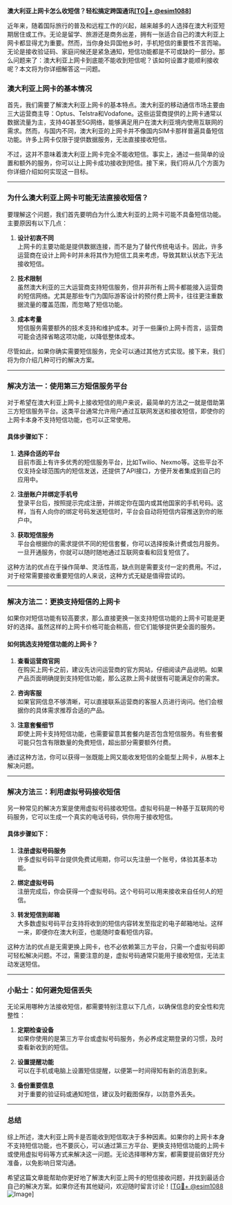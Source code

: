**澳大利亚上网卡怎么收短信？轻松搞定跨国通讯[[TG💪+ @esim1088](https://t.me/s/esim1088)]**

近年来，随着国际旅行的普及和远程工作的兴起，越来越多的人选择在澳大利亚短期居住或工作。无论是留学、旅游还是商务出差，拥有一张适合自己的澳大利亚上网卡都显得尤为重要。然而，当你身处异国他乡时，手机短信的重要性不言而喻。无论是接收验证码、家庭问候还是紧急通知，短信功能都是不可或缺的一部分。那么问题来了：澳大利亚上网卡到底能不能收到短信呢？该如何设置才能顺利接收呢？本文将为你详细解答这一问题。

### **澳大利亚上网卡的基本情况**

首先，我们需要了解澳大利亚上网卡的基本特点。澳大利亚的移动通信市场主要由三大运营商主导：Optus、Telstra和Vodafone。这些运营商提供的上网卡通常以数据流量为主，支持4G甚至5G网络，能够满足用户在澳大利亚境内使用互联网的需求。然而，与国内不同，澳大利亚的上网卡并不像国内SIM卡那样普遍具备短信功能。许多上网卡仅限于提供数据服务，无法直接接收短信。

不过，这并不意味着澳大利亚上网卡完全不能收短信。事实上，通过一些简单的设置和额外的服务，你可以让上网卡成功接收到短信。接下来，我们将从几个方面为你详细介绍如何实现这一目标。

---

### **为什么澳大利亚上网卡可能无法直接收短信？**

要理解这个问题，我们首先要明白为什么澳大利亚的上网卡可能不具备短信功能。主要原因有以下几点：

1. **设计初衷不同**  
   上网卡的主要功能是提供数据连接，而不是为了替代传统电话卡。因此，许多运营商在设计上网卡时并未将其作为短信工具来考虑，导致其默认状态下无法接收短信。

2. **技术限制**  
   虽然澳大利亚的三大运营商支持短信服务，但并非所有上网卡都能接入运营商的短信网络。尤其是那些专门为国际游客设计的预付费上网卡，往往更注重数据流量的覆盖范围，而忽略了短信功能。

3. **成本考量**  
   短信服务需要额外的技术支持和维护成本。对于一些廉价上网卡而言，运营商可能会选择省略这项功能，以降低整体成本。

尽管如此，如果你确实需要短信服务，完全可以通过其他方式实现。接下来，我们将为你介绍几种可行的解决方案。

---

### **解决方法一：使用第三方短信服务平台**

对于希望在澳大利亚上网卡上接收短信的用户来说，最简单的方法之一就是借助第三方短信服务平台。这类平台通常允许用户通过互联网发送和接收短信，即使你的上网卡本身不支持短信功能，也可以正常使用。

#### **具体步骤如下：**
1. **选择合适的平台**  
   目前市面上有许多优秀的短信服务平台，比如Twilio、Nexmo等。这些平台不仅支持全球范围内的短信发送，还提供了API接口，方便开发者集成到自己的应用中。

2. **注册账户并绑定手机号**  
   登录平台后，按照提示完成注册，并绑定你在国内或其他国家的手机号码。这样，当有人向你的绑定号码发送短信时，平台会自动将短信内容推送到你的账户中。

3. **获取短信服务**  
   平台会根据你的需求提供不同的短信套餐，你可以选择按条计费或包月服务。一旦开通服务，你就可以随时随地通过互联网查看和回复短信了。

这种方法的优点在于操作简单、灵活性高，缺点则是需要支付一定的费用。不过，对于经常需要接收重要短信的人来说，这种方式无疑是值得尝试的。

---

### **解决方法二：更换支持短信的上网卡**

如果你对短信功能有较高要求，那么直接更换一张支持短信功能的上网卡可能是更好的选择。虽然这样的上网卡价格可能会稍高，但它们能够提供更全面的服务。

#### **如何挑选支持短信功能的上网卡？**
1. **查看运营商官网**  
   在购买上网卡之前，建议先访问运营商的官方网站，仔细阅读产品说明。如果产品页面明确提到支持短信功能，那么这款上网卡就很有可能满足你的需求。

2. **咨询客服**  
   如果官网信息不够清晰，可以直接联系运营商的客服人员进行询问。他们会根据你的具体需求推荐合适的产品。

3. **注意套餐细节**  
   即使上网卡支持短信功能，也需要留意其套餐内是否包含短信服务。有些套餐可能只包含有限数量的免费短信，超出部分需要额外付费。

通过这种方法，你可以获得一张既能上网又能收发短信的全能型上网卡，从根本上解决问题。

---

### **解决方法三：利用虚拟号码接收短信**

另一种常见的解决方案是使用虚拟号码接收短信。虚拟号码是一种基于互联网的号码服务，它可以生成一个真实的电话号码，供你用于接收短信。

#### **具体步骤如下：**
1. **注册虚拟号码服务**  
   许多虚拟号码平台提供免费试用期，你可以先注册一个账号，体验其基本功能。

2. **绑定虚拟号码**  
   注册完成后，你会获得一个虚拟号码。这个号码可以用来接收来自任何人的短信。

3. **转发短信到邮箱**  
   大多数虚拟号码平台支持将收到的短信内容转发至指定的电子邮箱地址。这样一来，即便你在澳大利亚，也能随时查看短信内容。

这种方法的优点是无需更换上网卡，也不必依赖第三方平台，只需一个虚拟号码即可轻松解决问题。不过，需要注意的是，虚拟号码通常只能用于接收短信，无法主动发送短信。

---

### **小贴士：如何避免短信丢失**

无论采用哪种方法接收短信，都需要特别注意以下几点，以确保信息的安全性和完整性：

1. **定期检查设备**  
   如果你使用的是第三方平台或虚拟号码服务，务必养成定期登录的习惯，及时查看新收到的短信。

2. **设置提醒功能**  
   可以在手机或电脑上设置短信提醒，以便第一时间得知有新的消息到来。

3. **备份重要信息**  
   对于重要的验证码或通知短信，建议及时截图保存，以防意外丢失。

---

### **总结**

综上所述，澳大利亚上网卡是否能收到短信取决于多种因素。如果你的上网卡本身不支持短信功能，也不要灰心，可以通过第三方平台、更换支持短信功能的上网卡或使用虚拟号码等方式来解决这一问题。无论选择哪种方案，都需要提前做好充分准备，以免影响日常沟通。

希望这篇文章能帮助你更好地了解澳大利亚上网卡的短信接收问题，并找到最适合自己的解决方案。如果你还有其他疑问，欢迎随时留言讨论！[[TG💪+ @esim1088](https://t.me/s/esim1088) ![Image](https://i.postimg.cc/4NQfJmqS/Snipaste-2025-05-13-00-14-12.png)]